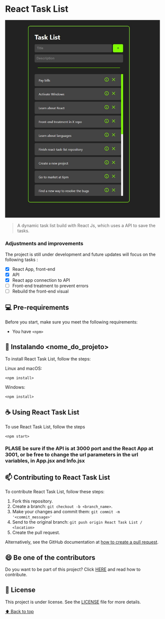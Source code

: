 # React Task List

<img src="/repoimg/img.jpg" alt="Screenshot">

> A dynamic task list build with React Js, which uses a API to save the tasks.
### Adjustments and improvements 

The project is still under development and future updates will focus on the following tasks :

- [x] React App, front-end
- [x] API
- [x] React app connection to API
- [ ] Front-end treatment to prevent errors
- [ ] Rebuild the front-end visual

## 💻 Pre-requirements

Before you start, make sure you meet the following requirements:
* You have `<npm>`

## 🚀 Instalando <nome_do_projeto>

To install React Task List, follow the steps:

Linux and macOS:
```
<npm install>
```

Windows:
```
<npm install>
```

## ☕ Using React Task List

To use React Task List, follow the steps

```
<npm start>
```

### PLASE be sure if the API is at 3000 port and the React App at 3001, or be free to change the url parameters in the url variables, in App.jsx and Info.jsx ###
  
## 📫 Contributing to React Task List
<!---If your README is long, or if you have any specific process or steps you want contributors to follow, consider creating a separate CONTRIBUTING.md file--->
To contribute React Task List, follow these steps:

1. Fork this repository.
2. Create a branch: `git checkout -b <branch_name>`.
3. Make your changes and commit them: `git commit -m '<commit_message>'`
4. Send to the original branch: `git push origin React Task List / <location>`
5. Create the pull request.

Alternatively, see the GitHub documentation at [how to create a pull request](https://help.github.com/en/github/collaborating-with-issues-and-pull-requests/creating-a-pull-request ). 

## 😄 Be one of the contributors<br>

Do you want to be part of this project? Click [HERE](CONTRIBUTING.md) and read how to contribute.

## 📝 License

This project is under license. See the [LICENSE](LICENSE.md) file for more details.

[⬆ Back to top](#react-task-list)<br> 

